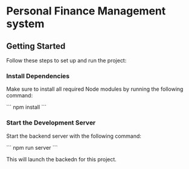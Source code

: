 # Personal Finance Management system

## Getting Started

Follow these steps to set up and run the project:

### Install Dependencies

Make sure to install all required Node modules by running the following command:

\`\`\`
npm install
\`\`\`

### Start the Development Server

Start the backend server with the following command:

\`\`\`
npm run server
\`\`\`

This will launch the backedn for this project.
